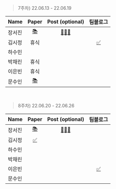 > 7주차)
> 22.06.13 - 22.06.19

|Name|Paper|Post (optional)|팀블로그|
|---|:---:|:---:|:---:|
|장서진|[📚](https://arxiv.org/abs/1911.09070)|[🧑🏻‍💻](https://sulky-waltz-11f.notion.site/EfficientDet-Scalable-and-Efficient-Object-Detection-efc7247294a34eb2b5bd5d1560f0c1d7)|
|김시정|휴식||[✅](https://gdscewha.tistory.com/entry/%EC%9D%B8%EA%B3%B5%EC%A7%80%EB%8A%A5-%EB%85%BC%EB%AC%B8-%EC%9D%BD%EA%B8%B0-7%EC%A3%BC%EC%B0%A8)|
|하수민|[]()||
|박채린|휴식||
|이은빈|휴식||
|문수인|[📚](https://arxiv.org/pdf/2004.14448.pdf)||

<br>

> 8주차)
> 22.06.20 - 22.06.26

|Name|Paper|Post (optional)|팀블로그|
|---|:---:|:---:|:---:|
|장서진|[📚](https://www.cv-foundation.org/openaccess/content_cvpr_2014/papers/Girshick_Rich_Feature_Hierarchies_2014_CVPR_paper.pdf)|[🧑🏻‍💻](https://sulky-waltz-11f.notion.site/Rich-feature-hierarchies-for-accurate-object-detection-and-semantic-segmentation-094a2f2bb45c4fad8797b9a6bdef76c1)|
|김시정|[✅](https://ieeexplore.ieee.org/document/8809096)||
|하수민|[]()||
|박채린|[]()||
|이은빈|[]()||[✅]()|
|문수인|[]()||

